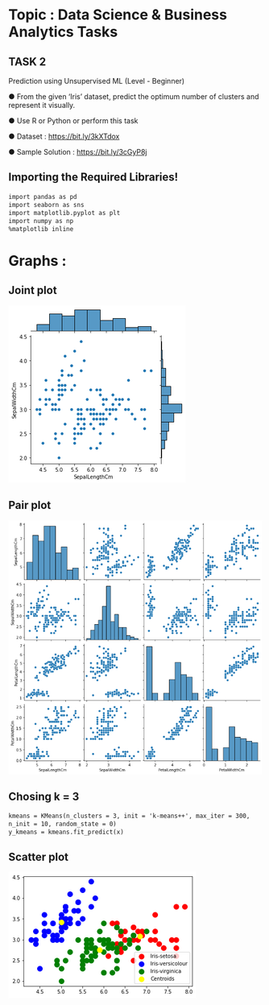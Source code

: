 # Topic : Data Science & Business Analytics Tasks

## TASK 2

Prediction using Unsupervised ML
(Level - Beginner)

● From the given ‘Iris’ dataset, predict the optimum number of clusters and represent it visually. 

● Use R or Python or perform this task

● Dataset : https://bit.ly/3kXTdox

● Sample Solution : https://bit.ly/3cGyP8j

## Importing the Required Libraries!
```
import pandas as pd 
import seaborn as sns
import matplotlib.pyplot as plt
import numpy as np 
%matplotlib inline 
```

# Graphs :

## Joint plot

![image of jointplot](https://github.com/samarth3557/Sparks_Foundation_Intern_tasks/blob/main/Task_2/Task_2_images/jointplot.png)

## Pair plot

![image of pairplot](https://github.com/samarth3557/Sparks_Foundation_Intern_tasks/blob/main/Task_2/Task_2_images/pairplot.png)


## Chosing k = 3 

```
kmeans = KMeans(n_clusters = 3, init = 'k-means++', max_iter = 300, n_init = 10, random_state = 0)
y_kmeans = kmeans.fit_predict(x)
```
## Scatter  plot

![image of scatterplot](https://github.com/samarth3557/Sparks_Foundation_Intern_tasks/blob/main/Task_2/Task_2_images/scatter.png)


